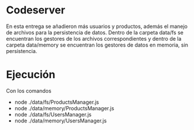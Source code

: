 # Codeserver
En esta entrega se añadieron más usuarios y productos, además el manejo de archivos para la persistencia de datos.
Dentro de la carpeta data/fs se encuentran los gestores de los archivos correspondientes y dentro de la carpeta data/memory se encuentran los gestores de datos en memoria, sin persistencia.

# Ejecución
Con los comandos 
- node ./data/fs/ProductsManager.js
- node ./data/memory/ProductsManager.js
- node ./data/fs/UsersManager.js
- node ./data/memory/UsersManager.js

